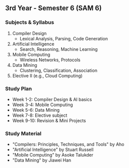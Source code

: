 ## 3rd Year - Semester 6 (SAM 6)

### Subjects & Syllabus
1. Compiler Design
   - Lexical Analysis, Parsing, Code Generation
2. Artificial Intelligence
   - Search, Reasoning, Machine Learning
3. Mobile Computing
   - Wireless Networks, Protocols
4. Data Mining
   - Clustering, Classification, Association
5. Elective II (e.g., Cloud Computing)

### Study Plan
- Week 1-2: Compiler Design & AI basics
- Week 3-4: Mobile Computing
- Week 5-6: Data Mining
- Week 7-8: Elective subject
- Week 9-10: Revision & Mini Projects

### Study Material
- "Compilers: Principles, Techniques, and Tools" by Aho
- "Artificial Intelligence" by Stuart Russell
- "Mobile Computing" by Asoke Talukder
- "Data Mining" by Jiawei Han
